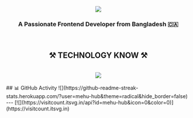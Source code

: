 <h1 align="center">
    <img src="https://readme-typing-svg.herokuapp.com/?font=Righteous&size=35&center=true&vCenter=true&width=500&height=70&duration=4000&lines=Hi+There+👋;+I'm+Mehedi+Hasan;" />
</h1>
<h3 align="center">A Passionate Frontend Developer from Bangladesh 🇨🇦</h3>
<br/>

<h2 align="center">⚒️ TECHNOLOGY KNOW ⚒️</h2>
<br/>
<div align="center">
    <img src="https://skillicons.dev/icons?i=html,css,bootstrap,tailwind,javascript,github,git,figma,react,mui" />
</div>
<br/>
## 📊 GitHub Activity
![](https://github-readme-streak-stats.herokuapp.com/?user=mehu-hub&theme=radical&hide_border=false)<br/>
---
[![](https://visitcount.itsvg.in/api?id=mehu-hub&icon=0&color=0)](https://visitcount.itsvg.in)
<!-- Proudly created with GPRM ( https://gprm.itsvg.in ) -->
